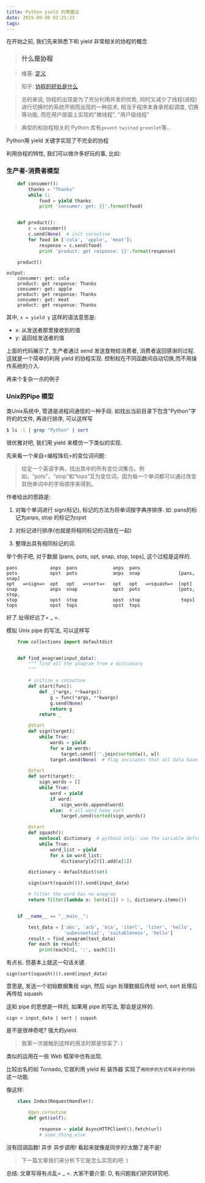 ```yaml
---
title: Python yield 的黑魔法
date: 2015-09-30 01:25:23
tags:
---
```


在开始之前, 我们先来熟悉下和 yield 非常相关的协程的概念

>### 什么是协程

>维基: [定义][1]

>知乎: [协程的好处是什么][2]

>总的来说, 协程的出现是为了充分利用并发的优势, 同时又减少了线程(进程)进行切换时的系统开销而出现的一种技术, 相当于程序本身承担起调度, 切换等功能, 而在用户层面上实现的"微线程", "用户级线程"

>典型的和协程相关的 Python 库有`gevent` `twisted` `greenlet`等...

<!-- more -->

Python用 yield 关键字实现了不完全的协程

利用协程的特性, 我们可以做许多好玩的事, 比如:

### 生产者-消费者模型


``` python
    def consumer():
        thanks = "Thanks"
        while 1:
            food = yield thanks
            print 'consumer: get: {}'.format(food)


    def product():
        c = consumer()
        c.send(None)  # init coroutine
        for food in ['cola', 'apple', 'meat']:
            response = c.send(food)
            print 'product: get response: {}'.format(response)

    product()
```

``` shell
output:
    consumer: get: cola
    product: get response: Thanks
    consumer: get: apple
    product: get response: Thanks
    consumer: get: meat
    product: get response: Thanks
```

其中, `x = yield y` 这样的语法意思是:

*   x: 从发送者那里接收到的值
*   y: 返回给发送者的值


上面的代码展示了, 生产者通过 send 发送食物给消费者, 消费者返回感谢的过程. 这就是一个简单的利用 yield 的协程实现. 控制权在不同函数间自动切换,而不用操作系统的介入.



再来个复杂一点的例子

### Unix的Pipe 模型

类Unix系统中, 管道是进程间通信的一种手段. 如找出当前目录下包含"Python"字符的的文件, 再进行排序, 可以这样写

``` bash
$ ls -l | grep "Python" | sort
```
很优雅对吧, 我们用 yield 来模仿一下类似的实现.

先来看一个来自<编程珠玑>的变位词问题:
>给定一个英语字典，找出其中的所有变位词集合。例如，“pots”，“stop”和“tops”互为变位词，因为每一个单词都可以通过改变其他单词中的字母顺序来得到。

作者给出的思路是:

1. 对每个单词进行 sign(标记), 标记的方法为将单词按字典序排序. 如: pans的标记为anps, stop 的标记为opst

2. 对标记进行排序(也就是将相同标记的词放在一起)

3. 整理出具有相同标记的词.

举个例子吧, 对于数据 [pans, pots, opt, snap, stop, tops], 这个过程是这样的.


    pans            anps  pans             anps  pans
    pots            opst  pots             anps  snap              [pans, snap]
    opt   =>sign=>  opt   opt   =>sort=>   opt   opt   =>squash=>  [opt]
    snap            anps  snap             opst  pots              [pots, stop,
    stop            opst  stop             opst  stop               tops]
    tops            opst  tops             opst  tops


好了.扯得好远了= _ =.

模拟 Unix pipe 的写法, 可以这样写

```python
    from collections import defaultdict


    def find_anagram(input_data):
        """ find all the anagram from a dictionary
        """

        # initize a cotoutine
        def start(func):
            def _(*args, **kwargs):
                g = func(*args, **kwargs)
                g.send(None)
                return g
            return _

        @start
        def sign(target):
            while True:
                words = yield
                for w in words:
                    target.send([''.join(sorted(w)), w])
                target.send(None)  # flag incicates that all data have been seen

        @start
        def sort(target):
            sign_words = []
            while True:
                word = yield
                if word:
                    sign_words.append(word)
                else:  # all word have sort
                    target.send(sorted(sign_words))

        @start
        def squash():
            nonlocal dictionary  # python3 only: use the variable define in outside
            while True:
                word_list = yield
                for x in word_list:
                    dictionary[x[0]].add(x[1])

        dictionary = defaultdict(set)

        sign(sort(squash())).send(input_data)

        # filter the word has no anagram
        return filter(lambda x: len(x[1]) > 1, dictionary.items())


    if __name__ == "__main__":

        test_data = ['abc', 'acb', 'bca', 'iterl', 'liter', 'hello',
                     'subessential', 'suitableness', 'hello']
        result = find_anagram(test_data)
        for each in result:
            print(each[0], ':', each[1])
```

有点长. 但基本上就这一句话关键.

`sign(sort(squash())).send(input_data)`

意思是, 发送一个初始数据集给 sign, 然后 sign 处理数据后传给 sort, sort 处理后再传给 squash.

这和 pipe 的思想是一样的, 如果用 pipe 的写法, 那会是这样的.

`sign < input_data | sort | suqash`

是不是很神奇呢? 强大的yield.
>我第一次接触到这样的用法时那是惊呆了: )

类似的运用在一些 Web 框架中也有出现.

比较出名的如 Tornado, 它就利用 yield 和 装饰器 实现了`用同步的方式写异步的代码`这一功能.

像这样:

``` python
    class Index(RequestHandler):

        @gen.coroutine
        def get(self):

            response = yield AsyncHTTPClient().fetch(url)
            # some_thing_else
```
 没有回调函数! 异步 异步调用! 看起来就像是同步的!太酷了是不是!

>下一篇文章我们来分析下它是怎么实现的吧: )


总结: 文章写得有点乱= _ =. 大家不要介意: D, 有问题我们研究研究吧.




[1]: http://zh.wikipedia.org/wiki/%E5%8D%8F%E7%A8%8B

[2]: http://www.zhihu.com/question/20511233/answer/24260355
